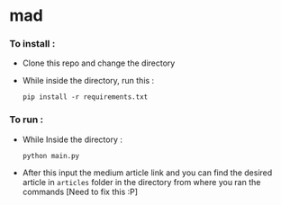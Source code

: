 # mad

### To install :
  - Clone this repo and change the directory
  - While inside the directory, run this :
  
        pip install -r requirements.txt

### To run :
  - While Inside the directory :

        python main.py

  - After this input the medium article link and you can find the desired article in `articles` folder in the directory from where you ran the commands [Need to fix this :P]


  